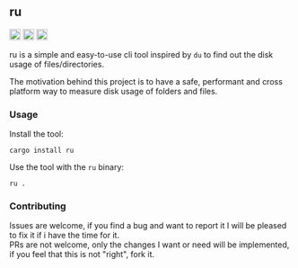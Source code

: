 ## ru

[<img alt="github" src="https://img.shields.io/badge/github-wizzymore/ru-8da0cb?style=for-the-badge&labelColor=555555&logo=github" height="20">](https://github.com/wizzymore/ru)
[<img alt="build status" src="https://img.shields.io/github/actions/workflow/status/wizzymore/ru/ci.yml?branch=master&style=for-the-badge" height="20">](https://github.com/wizzymore/rustyray/actions?query=branch%3Amaster)
[<img alt="crates.io" src="https://img.shields.io/crates/v/ru.svg?style=for-the-badge&color=fc8d62&logo=rust" height="20">](https://crates.io/crates/ru)

ru is a simple and easy-to-use cli tool inspired by `du` to find out the disk usage of files/directories.

The motivation behind this project is to have a safe, performant and cross platform way to measure disk usage of folders and files.

### Usage

Install the tool:

```shell
cargo install ru
```

Use the tool with the `ru` binary:

```shell
ru .
```

### Contributing

Issues are welcome, if you find a bug and want to report it I will be pleased to fix it if i have the time for it.  
PRs are not welcome, only the changes I want or need will be implemented, if you feel that this is not "right", fork it.
